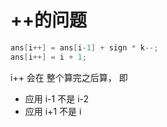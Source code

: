 # ++的问题

```cpp
ans[i++] = ans[i-1] + sign * k--;
ans[i++] = i + 1;
```

i++ 会在 整个算完之后算， 即 
* 应用 i-1 不是 i-2
* 应用 i+1 不是 i
